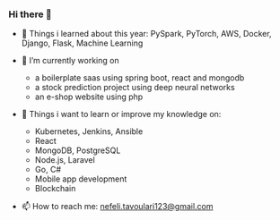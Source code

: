 ### Hi there 👋

- 🔭 Things i learned about this year: PySpark, PyTorch, AWS, Docker, Django, Flask, Machine Learning

- 🌱 I’m currently working on 
  - a boilerplate saas using spring boot, react and mongodb 
  - a stock prediction project using deep neural networks
  - an e-shop website using php

- :dart: Things i want to learn or improve my knowledge on:
  -  Kubernetes, Jenkins, Ansible  
  -  React
  -  MongoDB, PostgreSQL
  -  Node.js, Laravel
  -  Go, C#
  -  Mobile app development
  -  Blockchain

- 📫 How to reach me: nefeli.tavoulari123@gmail.com
